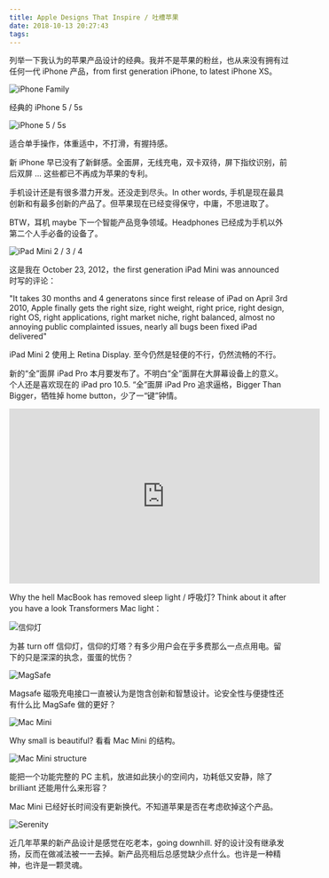 ```yaml
---
title: Apple Designs That Inspire / 吐槽苹果
date: 2018-10-13 20:27:43
tags:
---
```


列举一下我认为的苹果产品设计的经典。我并不是苹果的粉丝，也从来没有拥有过任何一代 iPhone 产品，from first generation iPhone, to latest iPhone XS。

![iPhone Family](https://lh3.googleusercontent.com/veWqmciHcQllSUBQwmBkRKQOA5dgaPVqJL7nvSfNaXfr6ijjnhmS6PEos7hBYgqh_RTRdNWmHXrOpsuPdANRDpVgu_4RFX7TZiIz6ACfP_WZtgNmLounFMbx-CJcV88YDzazjKET2WBMBpTIPJ0aTidiEVK3BdqZaZfBscxLtb4v9mjrlo0-m-VXzlf0UMwLhWAxapg48ltUed1_owfQLoQyZQmGBQ41rIGCkZJp0rtqclNsr_5NY7-jLs-Dvyo53s4EWFdmfG85jVTMxlMr-uvOmR057m5_7JkSdVRgThHwJLkjv_ZnZVFLU976wYC9SjZLbZYCUT1Txrz2XTH7lbhvS4iyMXCFYSzSGvSik9zsrdigZPZRglpHPiDnKnyaWTvcGx53XCK9x2D0wVLZ6HZtdIpD2Y46G0y-6mvdGUWPR6whgyBLfZCEUyQTUsedU-B0S3Qm_azDEUEZVETG3DC6eFkUrp99oo8FbeIlYoexSkP7dTr0peBPA6OMlRiOkaUyvJF_DDNE7ZnMvTY2mJRQPdDH9FoBw5Urcro0zlr71VDIzeGXriP2VtMl4eL3X3-Hi1mG5uCpN5en8MXZhK2BSUeRIG5uoOIhyK01ZHrA47C9lE84G7_sF9vmKbka=w1240-h1164-no "iPhone Family")

经典的 iPhone 5 / 5s

![iPhone 5 / 5s](/img/iPhone%205s%20Gold.jpg "iPhone 5 / 5s")

适合单手操作，体重适中，不打滑，有握持感。

新 iPhone 早已没有了新鲜感。全面屏，无线充电，双卡双待，屏下指纹识别，前后双屏 ... 这些都已不再成为苹果的专利。

手机设计还是有很多潜力开发。还没走到尽头。In other words, 手机是现在最具创新和有最多创新的产品了。但苹果现在已经变得保守，中庸，不思进取了。

BTW，耳机 maybe 下一个智能产品竞争领域。Headphones 已经成为手机以外第二个人手必备的设备了。

![iPad Mini 2 / 3 / 4](/img/iPad%20Mini%202.jpg "iPad Mini 2 / 3 / 4")

这是我在 October 23, 2012，the first generation iPad Mini was announced 时写的评论：

"It takes 30 months and 4 generatons since first release of iPad on April 3rd 2010, Apple finally gets the right size, right weight, right price, right design, right OS, right applications, right market niche, right balanced, almost no annoying public complainted issues, nearly all bugs been fixed iPad delivered"

iPad Mini 2 使用上 Retina Display. 至今仍然是轻便的不行，仍然流畅的不行。

新的“全”面屏 iPad Pro 本月要发布了。不明白“全”面屏在大屏幕设备上的意义。个人还是喜欢现在的 iPad pro 10.5. “全”面屏 iPad Pro 追求逼格，Bigger Than Bigger，牺牲掉 home button，少了一“键”钟情。

<iframe width="560" height="315" src="https://www.youtube.com/embed/lEDFmfGoQm0" frameborder="0" allow="autoplay; encrypted-media" allowfullscreen></iframe>

Why the hell MacBook has removed sleep light / 呼吸灯? Think about it after you have a look Transformers Mac light：

![信仰灯](/img/Apple%20logo%20splash%20color%20paint%20illustration.jpg "信仰灯")

为甚 turn off 信仰灯，信仰的灯塔？有多少用户会在乎多费那么一点点用电。留下的只是深深的执念，蛋蛋的忧伤？

![MagSafe](/img/MagSafe.png "MagSafe")

Magsafe 磁吸充电接口一直被认为是饱含创新和智慧设计。论安全性与便捷性还有什么比 MagSafe 做的更好？

![Mac Mini](/img/Mac%20Mini.jpg "Mac Mini")

Why small is beautiful? 看看 Mac Mini 的结构。

![Mac Mini structure](/img/Mac%20Mini%20structure.png "Mac Mini structure")

能把一个功能完整的 PC 主机，放进如此狭小的空间内，功耗低又安静，除了 brilliant 还能用什么来形容？

Mac Mini 已经好长时间没有更新换代。不知道苹果是否在考虑砍掉这个产品。

![Serenity](https://lh3.googleusercontent.com/mhJESTu6HXGvuNu3r7Vs5aMcbFJ4EH9kXG04cqHm2u3_Le6eAflUADtEN1oJIuzWakILEdnutozktgHArGUki9-vtV037J5St6ik0Sd_A91RyZFHHZOH_csQRLdkyCiC4FVzxl0BTVmHVDi3tJXnwb9vTGTmr6-2rDZ9I-lRd3eanIthLGnqZybQnBmpycUwymrvCsYFh3Gg1yRlqOsyHDy8zoM4cb-Ra4JS16e7Cts5TMEv0RCrdZ76ufopmTBHKq2p0QIaCieGKko6-BBwWAmr5P9_4berefbao4QcSLD8U6WRKRc11zH9kQ2SVwexw8Wb8w8lpU8homHaFUuQpxWP6Fpo-TEUTotY-lewCno6EEGEVb6LRR97IfYcUouz5AG8r0ry_eiL5MOQpflz5fmKfzbcjKWbEdVvcrd3lfeLmpxA2GHJWvBUvwdVmCCkn3KaAxOrG9l0uFulfq1XvL9qJxlvnchYtOlknZJvt1BLLqANs1H1IuARVStZrM-A0Aj-pYYiXQeDK_D5ay_0kn-W6JHzcLQ4KHARqYYBCF_VImd5SsAbwin0tY51bOBsfLg0hdYMFNOWV_uLB1zyX7uCvS2Z7vhkSHxFs3633iUqVmgPKZOwx_b6J5w2fo6w=w1920-h1280-no "Serenity")

近几年苹果的新产品设计是感觉在吃老本，going downhill. 好的设计没有继承发扬，反而在做减法被一一去掉。新产品亮相后总感觉缺少点什么。也许是一种精神，也许是一颗灵魂。